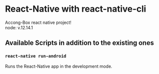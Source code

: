 React-Native with react-native-cli
===========================================================================
Accong-Box react native project!<br/>
node: v.12.14.1<br/>

## Available Scripts in addition to the existing ones

### `react-native run-android`

Runs the React-Native app in the development mode.
